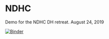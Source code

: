 # NDHC
Demo for the NDHC DH retreat.
August 24, 2019

[![Binder](https://mybinder.org/badge_logo.svg)](https://mybinder.org/v2/gh/lknelson/NDHC/master)
